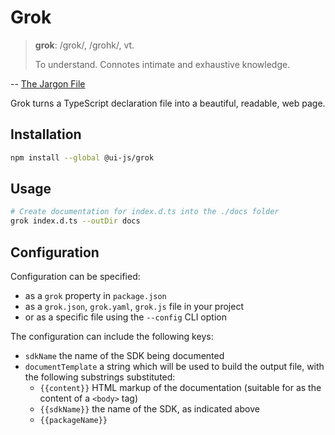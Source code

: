 # Grok

> **grok**: /grok/, /grohk/, vt.
>
> To understand. Connotes intimate and exhaustive knowledge.

-- [The Jargon File](http://catb.org/jargon/html/G/grok.html)

Grok turns a TypeScript declaration file into a beautiful, readable, web page.

## Installation

```bash
npm install --global @ui-js/grok
```

## Usage

```bash
# Create documentation for index.d.ts into the ./docs folder
grok index.d.ts --outDir docs
```

## Configuration

Configuration can be specified:

-   as a `grok` property in `package.json`
-   as a `grok.json`, `grok.yaml`, `grok.js` file in your project
-   or as a specific file using the `--config` CLI option

The configuration can include the following keys:

-   `sdkName` the name of the SDK being documented
-   `documentTemplate` a string which will be used to build the output file, with the following substrings substituted:
    -   `{{content}}` HTML markup of the documentation (suitable for as the content of a `<body>` tag)
    -   `{{sdkName}}` the name of the SDK, as indicated above
    -   `{{packageName}}`
